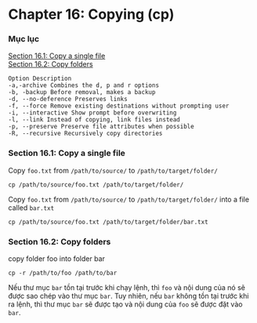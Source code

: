 # Chapter 16: Copying (cp)



### Mục lục
[Section 16.1: Copy a single file](#section161)<br>
[Section 16.2: Copy folders](#section162)<br>

```
Option Description
-a,-archive Combines the d, p and r options
-b, -backup Before removal, makes a backup
-d, --no-deference Preserves links
-f, --force Remove existing destinations without prompting user
-i, --interactive Show prompt before overwriting
-l, --link Instead of copying, link files instead
-p, --preserve Preserve file attributes when possible
-R, --recursive Recursively copy directories
```

<a name="section161"></a>
### Section 16.1: Copy a single file

Copy `foo.txt` from `/path/to/source/` to `/path/to/target/folder/`

```
cp /path/to/source/foo.txt /path/to/target/folder/
```

Copy `foo.txt` from `/path/to/source/` to `/path/to/target/folder/` into a file called `bar.txt`

```
cp /path/to/source/foo.txt /path/to/target/folder/bar.txt
```

<a name="section162"></a>
### Section 16.2: Copy folders

copy folder foo into folder bar

```
cp -r /path/to/foo /path/to/bar
```

Nếu thư mục `bar` tồn tại trước khi chạy lệnh, thì `foo` và nội dung của nó sẽ được sao chép vào thư mục `bar`.
Tuy nhiên, nếu `bar` không tồn tại trước khi ra lệnh, thì thư mục `bar` sẽ được tạo và nội dung của `foo` sẽ được đặt vào `bar`.

